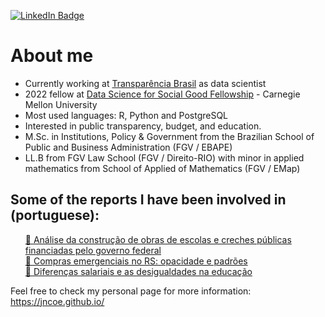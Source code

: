 <a href="https://www.linkedin.com/in/jonasbarros/" target="_blank" rel="noreferrer"><img src="https://img.shields.io/badge/-%2Fin%2Fjonasbarros-0077B5?style=flat-square&amp;labelColor=0077B5&amp;logo=LinkedIn&amp;link=https://www.linkedin.com/in/jonasbarros/" alt="LinkedIn Badge"></a> 

# About me

- Currently working at [Transparência Brasil](https://www.transparencia.org.br) as data scientist
- 2022 fellow at [Data Science for Social Good Fellowship](https://www.dssgfellowship.org/) - Carnegie Mellon University
- Most used languages: R, Python and PostgreSQL
- Interested in public transparency, budget, and education.
- M.Sc. in Institutions, Policy & Government from the Brazilian School of Public and Business Administration (FGV / EBAPE)
- LL.B from FGV Law School (FGV / Direito-RIO) with minor in applied mathematics from School of Applied of Mathematics (FGV / EMap)


## Some of the reports I have been involved in (portuguese):

<div id="user-content-toc">
<ul style="list-style-type:none;">
  <li><a href="https://www.transparencia.org.br/downloads/publicacoes/Relatorio_TDP_2020.pdf">📄 Análise da construção de obras de escolas e creches públicas financiadas pelo governo federal</a></li>
  <li><a href="https://www.transparencia.org.br/downloads/publicacoes/Compras%20emergenciais%20no%20RS%20opacidade%20e%20padr%C3%B5es.pdf">📄 Compras emergenciais no RS: opacidade e padrões</a></li>
  <li><a href="https://www.transparencia.org.br/downloads/publicacoes/ProfessoreseTerritorios-Publicacao.pdf">📄 Diferenças salariais e as desigualdades na educação</a></li>
  </ul>
</div>

Feel free to check my personal page for more information: https://jncoe.github.io/
